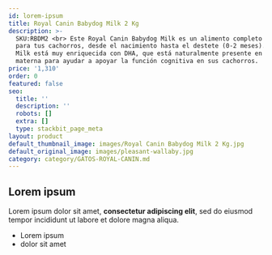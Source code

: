 ```yaml
---
id: lorem-ipsum
title: Royal Canin Babydog Milk 2 Kg
description: >-
  SKU:RBDM2 <br> Este Royal Canin Babydog Milk es un alimento completo perfecto
  para tus cachorros, desde el nacimiento hasta el destete (0-2 meses). Babydog
  Milk está muy enriquecida con DHA, que está naturalmente presente en la leche
  materna para ayudar a apoyar la función cognitiva en sus cachorros.
price: '1,310'
order: 0
featured: false
seo:
  title: ''
  description: ''
  robots: []
  extra: []
  type: stackbit_page_meta
layout: product
default_thumbnail_image: images/Royal Canin Babydog Milk 2 Kg.jpg
default_original_image: images/pleasant-wallaby.jpg
category: category/GATOS-ROYAL-CANIN.md
---
```

## Lorem ipsum

Lorem ipsum dolor sit amet, **consectetur adipiscing elit**, sed do eiusmod tempor incididunt ut labore et dolore magna aliqua.

- Lorem ipsum
- dolor sit amet